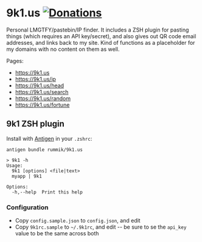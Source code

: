  9k1.us [![Donations][]][gratipay]
========
Personal LMGTFY/pastebin/IP finder.  It includes a ZSH plugin for pasting
things (which requires an API key/secret), and also gives out QR code
email addresses, and links back to my site.  Kind of functions as a
placeholder for my domains with no content on them as well.

Pages:

- https://9k1.us
- https://9k1.us/ip
- https://9k1.us/head
- https://9k1.us/search
- https://9k1.us/random
- https://9k1.us/fortune

[Donations]: http://img.shields.io/gratipay/rummik.svg
[gratipay]: https://gratipay.com/rummik/


## 9k1 ZSH plugin
Install with [Antigen](https://github.com/zsh-users/antigen) in your `.zshrc`:
```
antigen bundle rummik/9k1.us
```

```
> 9k1 -h
Usage:
  9k1 [options] <file|text>
  myapp | 9k1

Options:
  -h,--help  Print this help
```

### Configuration
- Copy `config.sample.json` to `config.json`, and edit
- Copy `9k1rc.sample` to `~/.9k1rc`, and edit -- be sure to se the `api_key`
  value to be the same across both
